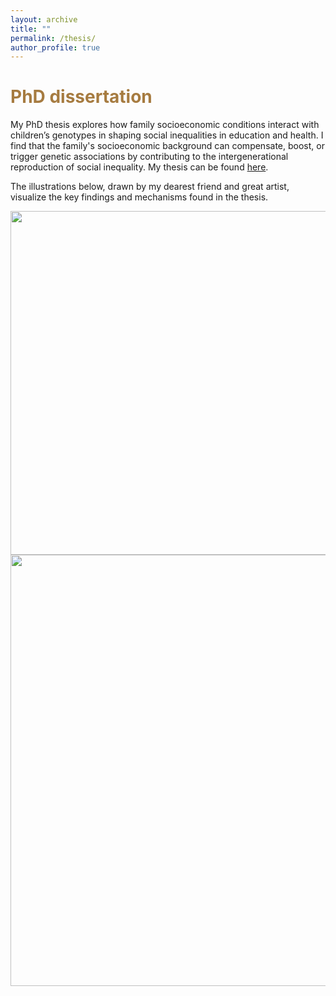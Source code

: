 ```yaml
---
layout: archive
title: ""
permalink: /thesis/
author_profile: true
---
```


# <span style="color:#a67b40"> PhD dissertation </span>

My PhD thesis explores how family socioeconomic conditions interact with children’s genotypes in shaping social inequalities in education and health. I find that the family's socioeconomic background can compensate, boost, or trigger genetic associations by contributing to the intergenerational reproduction of social inequality. My thesis can be found [here](https://cadmus.eui.eu/entities/publication/3c4e3998-e51f-40f0-a0e3-24ed7850dd8d).


The illustrations below, drawn by my dearest friend and great artist, visualize the key findings and mechanisms found in the thesis.

<img src="http://gaiaghirardi.github.io/images/Flowers_Sfondo.pdf" width="550"/>

<img src="http://gaiaghirardi.github.io/images/Compensation_Boosting_Triggering_orizzontale.pdf" width="690"/>





